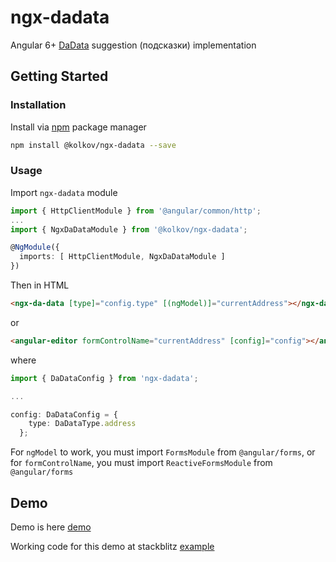 # ngx-dadata
Angular 6+ [DaData][dadata] suggestion (подсказки) implementation

## Getting Started

### Installation

Install via [npm][npm] package manager

```bash
npm install @kolkov/ngx-dadata --save
```

### Usage

Import `ngx-dadata` module

```typescript
import { HttpClientModule } from '@angular/common/http';
...
import { NgxDaDataModule } from '@kolkov/ngx-dadata';

@NgModule({
  imports: [ HttpClientModule, NgxDaDataModule ]
})
```

Then in HTML

```html
<ngx-da-data [type]="config.type" [(ngModel)]="currentAddress"></ngx-da-data>
```

or

```html
<angular-editor formControlName="currentAddress" [config]="config"></angular-editor>
```

where

```typescript
import { DaDataConfig } from 'ngx-dadata';

...

config: DaDataConfig = {
    type: DaDataType.address
  };
```

For `ngModel` to work, you must import `FormsModule` from `@angular/forms`, or for `formControlName`, you must import `ReactiveFormsModule` from `@angular/forms`

## Demo
Demo is here [demo][demo]

Working code for this demo at stackblitz [example][example]

[npm]: https://www.npmjs.com/
[dadata]: https://dadata.ru/api/suggest/
[demo]: https://ngx-dadata.stackblitz.io/
[example]: https://stackblitz.com/edit/ngx-dadata
